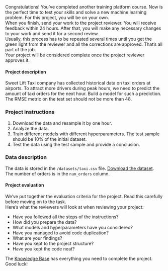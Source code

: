 <section class="theory-viewer prisma prisma_theme_light big-theory"><section class="theory-viewer__blocking-layout-block theory-viewer__block theory-viewer__block_type_vertical-layout theory-viewer__block_layout"><section class="theory-viewer__block theory-viewer__block_type_markdown"><div class="Markdown base-markdown base-markdown_with-gallery markdown markdown_size_normal markdown_type_theory full-markdown"><div class="paragraph">Congratulations! You’ve completed another training platform course. Now is the perfect time to test your skills and solve a new machine learning problem. For this project, you will be on your own.</div><div class="paragraph">When you finish, send your work to the project reviewer. You will receive feedback within 24 hours. After that, you will make any necessary changes to your work and send it for a second review.</div><div class="paragraph">Usually, this process has to be repeated several times until you get the green light from the reviewer and all the corrections are approved. That’s all part of the job.</div><div class="paragraph">Your project will be considered complete once the project reviewer approves it.</div><h1>Project description</h1><div class="paragraph">Sweet Lift Taxi company has collected historical data on taxi orders at airports. To attract more drivers during peak hours, we need to predict the amount of taxi orders for the next hour. Build a model for such a prediction.</div><div class="paragraph">The RMSE metric on the test set should not be more than 48.</div><h3>Project instructions</h3><ol start="1"><li>Download the data and resample it by one hour.</li><li>Analyze the data.</li><li>Train different models with different hyperparameters. The test sample should be 10% of the initial dataset.</li><li>Test the data using the test sample and provide a conclusion.</li></ol><h3>Data description</h3><div class="paragraph">The data is stored in the <code class="code-inline code-inline_theme_light">/datasets/taxi.csv</code> file. <a href="https://practicum-content.s3.us-west-1.amazonaws.com/datasets/taxi.csv" target="_blank">Download the dataset</a>. </div><div class="paragraph">The number of orders is in the <code class="code-inline code-inline_theme_light">num_orders</code> column.</div><h1>Project evaluation</h1><div class="paragraph">We’ve put together the evaluation criteria for the project. Read this carefully before moving on to the task.</div><div class="paragraph">Here’s what the reviewers will look at when reviewing your project:</div><ul><li>Have you followed all the steps of the instructions?</li><li>How did you prepare the data?</li><li>What models and hyperparameters have you considered?</li><li>Have you managed to avoid code duplication?</li><li>What are your findings?</li><li>Have you kept to the project structure?</li><li>Have you kept the code neat?</li></ul><div class="paragraph">The <a href="https://tripleten.gatsbyjs.io/DS/TS/" target="_blank">Knowledge Base</a> has everything you need to complete the project.</div><div class="paragraph">Good luck!</div></div></section></section></section>
